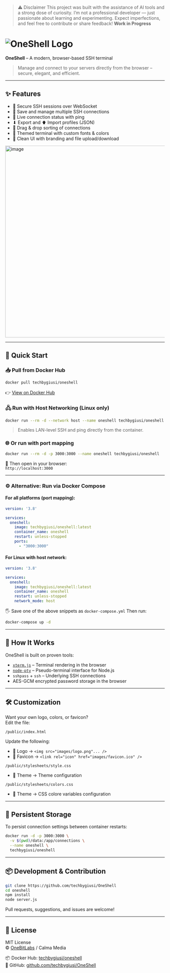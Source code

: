 > ⚠️ Disclaimer
This project was built with the assistance of AI tools and a strong dose of curiosity.
I’m not a professional developer — just passionate about learning and experimenting.
Expect imperfections, and feel free to contribute or share feedback! **Work in Progress**

# ![OneShell Logo](https://onebitlabs.net/images/oneshell.png)  
**OneShell** – A modern, browser-based SSH terminal

> Manage and connect to your servers directly from the browser – secure, elegant, and efficient.

---

## ✨ Features

- 🔐 Secure SSH sessions over WebSocket
- 💾 Save and manage multiple SSH connections
- 📡 Live connection status with ping
- ⬇ Export and ⬆ Import profiles (JSON)
- 🧲 Drag & drop sorting of connections
- 🎨 Themed terminal with custom fonts & colors
- 📁 Clean UI with branding and file upload/download

<img width="1230" height="605" alt="image" src="https://github.com/user-attachments/assets/804fdd98-214b-489a-b44b-6b6f22748821" />

---

## 🚀 Quick Start

### 📥 Pull from Docker Hub

```bash
docker pull techbygiusi/oneshell
```

👉 [View on Docker Hub](https://hub.docker.com/r/techbygiusi/oneshell)

### 🖧 Run with Host Networking (Linux only)

```bash
docker run --rm -d --network host --name oneshell techbygiusi/oneshell
```

> Enables LAN-level SSH and ping directly from the container.

### 🌐 Or run with port mapping

```bash
docker run --rm -d -p 3000:3000 --name oneshell techbygiusi/oneshell
```

🔗 Then open in your browser:  
`http://localhost:3000`

---

### ⚙️ Alternative: Run via Docker Compose

#### For all platforms (port mapping):

```yaml
version: '3.8'

services:
  oneshell:
    image: techbygiusi/oneshell:latest
    container_name: oneshell
    restart: unless-stopped
    ports:
      - "3000:3000"
```

#### For Linux with host network:

```yaml
version: '3.8'

services:
  oneshell:
    image: techbygiusi/oneshell:latest
    container_name: oneshell
    restart: unless-stopped
    network_mode: host
```

🖐 Save one of the above snippets as `docker-compose.yml`
Then run:

```bash
docker-compose up -d
```

---

## 🧠 How It Works

OneShell is built on proven tools:

- [`xterm.js`](https://xtermjs.org/) – Terminal rendering in the browser
- [`node-pty`](https://github.com/microsoft/node-pty) – Pseudo-terminal interface for Node.js
- `sshpass` + `ssh` – Underlying SSH connections
- AES-GCM encrypted password storage in the browser

---

## 🛠️ Customization

Want your own logo, colors, or favicon?  
Edit the file:

```plaintext
/public/index.html
```

Update the following:

- 🔄 Logo → `<img src="images/logo.png"... />`
- 🎨 Favicon → `<link rel="icon" href="images/favicon.ico" />`

```plaintext
/public/stylesheets/style.css
```
- 🌈 Theme → Theme configuration

```plaintext
/public/stylesheets/colors.css
```
- 🌈 Theme → CSS colore variables configuration
---

## 📂 Persistent Storage

To persist connection settings between container restarts:

```bash
docker run -d -p 3000:3000 \
  -v $(pwd)/data:/app/connections \
  --name oneshell \
  techbygiusi/oneshell
```

---

## 📦 Development & Contribution

```bash
git clone https://github.com/techbygiusi/OneShell
cd oneshell
npm install
node server.js
```

Pull requests, suggestions, and issues are welcome!

---

## 📝 License

MIT License  
© [OneBitLabs](https://onebitlabs.net) / Calma Media

📦 Docker Hub: [techbygiusi/oneshell](https://hub.docker.com/r/techbygiusi/oneshell)  
🔗 GitHub: [github.com/techbygiusi/OneShell](https://github.com/techbygiusi/OneShell)

